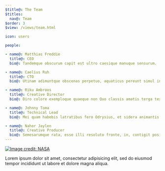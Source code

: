 ```yaml
---
$title@: The Team
$titles:
  nav@: Team
$order: 3
$view: /views/team.html

icon: users

people:

- name@: Matthias Freddie
  title@: CEO
  bio@: Tandemque obscurum capit est ultro caesique manuque sensurum.

- name@: Caelius Ruh
  title@: CTO
  bio@: Utinam adimuntque obscenas perpetuo, aquaticus pereunt simul inde.

- name@: Riku Ambroos
  title@: Creative Director
  bio@: Diro colore exemploque quaeque non Quo classis amatis terga texitur.

- name@: Johnny Toma
  title@: Technical Lead
  bio@: Mei quam habebis latratibus fero Odrysius, et sidera animantis pavens corde vires pascua.

- name@: Nahor Jaylen
  title@: Creative Producer
  bio@: Semesarumque rata, esse illi resoluto fronte, in, contigit positi.
---
```

[![Image credit: NASA](/static/images/banner2.jpg)](http://www.flickr.com/photos/nasahqphoto/)

Lorem ipsum dolor sit amet, consectetur adipisicing elit, sed do eiusmod tempor incididunt ut labore et dolore magna aliqua.
